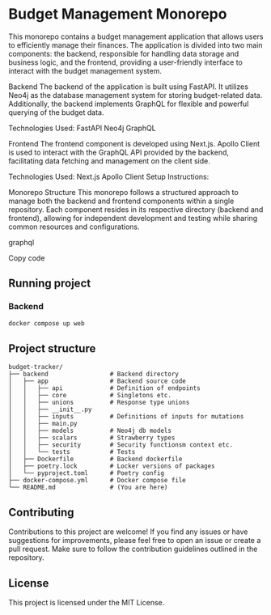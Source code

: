 
# Budget Management Monorepo
This monorepo contains a budget management application that allows users to efficiently manage their finances. 
The application is divided into two main components: the backend, responsible for handling data storage and business logic, and the frontend, providing a user-friendly interface to interact with the budget management system.

Backend
The backend of the application is built using FastAPI. It utilizes Neo4j as the database management system for storing budget-related data. 
Additionally, the backend implements GraphQL for flexible and powerful querying of the budget data.

Technologies Used:
FastAPI
Neo4j
GraphQL

Frontend
The frontend component is developed using Next.js. Apollo Client is used to interact with the GraphQL API provided by the backend, facilitating data fetching and management on the client side.

Technologies Used:
Next.js
Apollo Client
Setup Instructions:

Monorepo Structure
This monorepo follows a structured approach to manage both the backend and frontend components within a single repository. 
Each component resides in its respective directory (backend and frontend), allowing for independent development and testing while sharing common resources and configurations.

graphql

Copy code

## Running project

### Backend

```sh
docker compose up web
```

## Project structure

```
budget-tracker/
├── backend                 # Backend directory
│   ├── app                 # Backend source code
│   │   ├── api             # Definition of endpoints
│   │   ├── core            # Singletons etc.
│   │   ├── unions          # Response type unions
│   │   ├── __init__.py
│   │   ├── inputs          # Definitions of inputs for mutations
│   │   ├── main.py
│   │   ├── models          # Neo4j db models
│   │   ├── scalars         # Strawberry types
│   │   ├── security        # Security functionsm context etc.
│   │   └── tests           # Tests
│   ├── Dockerfile          # Backend dockerfile
│   ├── poetry.lock         # Locker versions of packages
│   └── pyproject.toml      # Poetry config
├── docker-compose.yml      # Docker compose file
└── README.md               # (You are here)
```

## Contributing

Contributions to this project are welcome! If you find any issues or have suggestions for improvements, please feel free to open an issue or create a pull request. Make sure to follow the contribution guidelines outlined in the repository.

## License
This project is licensed under the MIT License.

